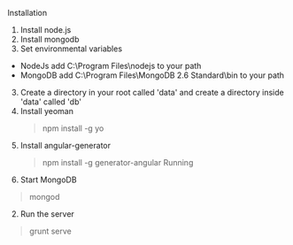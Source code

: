 Installation
1. Install node.js
2. Install mongodb
3. Set environmental variables
- NodeJs add C:\Program Files\nodejs to your path
- MongoDB add C:\Program Files\MongoDB 2.6 Standard\bin to your path
3. Create a directory in your root called 'data' and create a directory inside 'data' called 'db'
4. Install yeoman 
	> npm install -g yo
5. Install angular-generator
	> npm install -g generator-angular
Running
1. Start MongoDB 
> mongod
2. Run the server
> grunt serve

